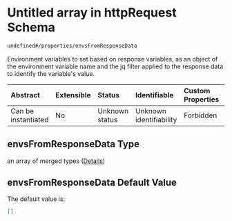# Untitled array in httpRequest Schema

```txt
undefined#/properties/envsFromResponseData
```

Environment variables to set based on response variables, as an object of the environment variable name and the jq filter applied to the response data to identify the variable's value.

| Abstract            | Extensible | Status         | Identifiable            | Custom Properties | Additional Properties | Access Restrictions | Defined In                                                                         |
| :------------------ | :--------- | :------------- | :---------------------- | :---------------- | :-------------------- | :------------------ | :--------------------------------------------------------------------------------- |
| Can be instantiated | No         | Unknown status | Unknown identifiability | Forbidden         | Allowed               | none                | [httpRequest\_v2.schema.json\*](httpRequest_v2.schema.json "open original schema") |

## envsFromResponseData Type

an array of merged types ([Details](httprequest_v2-properties-envsfromresponsedata-items.md))

## envsFromResponseData Default Value

The default value is:

```json
[]
```
